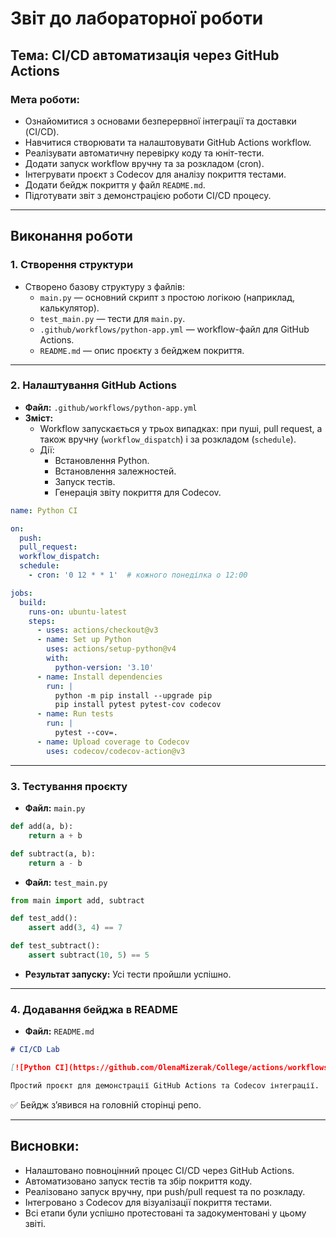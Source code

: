 # Звіт до лабораторної роботи

## Тема: CI/CD автоматизація через GitHub Actions

### Мета роботи:
- Ознайомитися з основами безперервної інтеграції та доставки (CI/CD).
- Навчитися створювати та налаштовувати GitHub Actions workflow.
- Реалізувати автоматичну перевірку коду та юніт-тести.
- Додати запуск workflow вручну та за розкладом (cron).
- Інтегрувати проєкт з Codecov для аналізу покриття тестами.
- Додати бейдж покриття у файл `README.md`.
- Підготувати звіт з демонстрацією роботи CI/CD процесу.

---

## Виконання роботи

### 1. Створення структури
- Створено базову структуру з файлів:
  - `main.py` — основний скрипт з простою логікою (наприклад, калькулятор).
  - `test_main.py` — тести для `main.py`.
  - `.github/workflows/python-app.yml` — workflow-файл для GitHub Actions.
  - `README.md` — опис проєкту з бейджем покриття.

---

### 2. Налаштування GitHub Actions

- **Файл:** `.github/workflows/python-app.yml`  
- **Зміст:**
  - Workflow запускається у трьох випадках: при пуші, pull request, а також вручну (`workflow_dispatch`) і за розкладом (`schedule`).
  - Дії:
    - Встановлення Python.
    - Встановлення залежностей.
    - Запуск тестів.
    - Генерація звіту покриття для Codecov.

```yaml
name: Python CI

on:
  push:
  pull_request:
  workflow_dispatch:
  schedule:
    - cron: '0 12 * * 1'  # кожного понеділка о 12:00

jobs:
  build:
    runs-on: ubuntu-latest
    steps:
      - uses: actions/checkout@v3
      - name: Set up Python
        uses: actions/setup-python@v4
        with:
          python-version: '3.10'
      - name: Install dependencies
        run: |
          python -m pip install --upgrade pip
          pip install pytest pytest-cov codecov
      - name: Run tests
        run: |
          pytest --cov=.
      - name: Upload coverage to Codecov
        uses: codecov/codecov-action@v3
```

---

### 3. Тестування проєкту

- **Файл:** `main.py`

```python
def add(a, b):
    return a + b

def subtract(a, b):
    return a - b
```

- **Файл:** `test_main.py`

```python
from main import add, subtract

def test_add():
    assert add(3, 4) == 7

def test_subtract():
    assert subtract(10, 5) == 5
```

- **Результат запуску:**
  Усі тести пройшли успішно.

---

### 4. Додавання бейджа в README

- **Файл:** `README.md`

```markdown
# CI/CD Lab

[![Python CI](https://github.com/OlenaMizerak/College/actions/workflows/python-app.yml/badge.svg)](https://github.com/OlenaMizerak/College/actions/workflows/python-app.yml)

Простий проєкт для демонстрації GitHub Actions та Codecov інтеграції.
```

✅ Бейдж з’явився на головній сторінці репо.

---

## Висновки:

- Налаштовано повноцінний процес CI/CD через GitHub Actions.
- Автоматизовано запуск тестів та збір покриття коду.
- Реалізовано запуск вручну, при push/pull request та по розкладу.
- Інтегровано з Codecov для візуалізації покриття тестами.
- Всі етапи були успішно протестовані та задокументовані у цьому звіті.